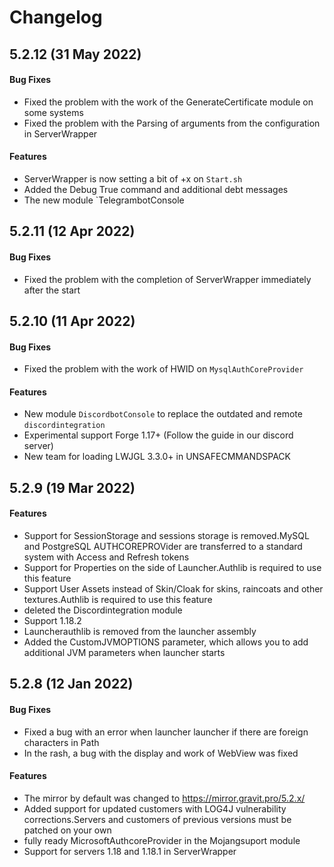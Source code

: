 # Changelog

## 5.2.12 (31 May 2022)

#### Bug Fixes

- Fixed the problem with the work of the GenerateCertificate module on some systems
- Fixed the problem with the Parsing of arguments from the configuration in ServerWrapper

#### Features

- ServerWrapper is now setting a bit of +x on `Start.sh`
- Added the Debug True command and additional debt messages
- The new module `TelegrambotConsole

## 5.2.11 (12 Apr 2022)

#### Bug Fixes

- Fixed the problem with the completion of ServerWrapper immediately after the start

## 5.2.10 (11 Apr 2022)

#### Bug Fixes

- Fixed the problem with the work of HWID on `MysqlAuthCoreProvider`

#### Features

- New module `DiscordbotConsole` to replace the outdated and remote `discordintegration`
- Experimental support Forge 1.17+ (Follow the guide in our discord server)
- New team for loading LWJGL 3.3.0+ in UNSAFECMMANDSPACK

## 5.2.9 (19 Mar 2022)

#### Features

- Support for SessionStorage and sessions storage is removed.MySQL and PostgreSQL AUTHCOREPROVider are transferred to a standard system with Access and Refresh tokens
- Support for Properties on the side of Launcher.Authlib is required to use this feature
- Support User Assets instead of Skin/Cloak for skins, raincoats and other textures.Authlib is required to use this feature
- deleted the Discordintegration module
- Support 1.18.2
- Launcherauthlib is removed from the launcher assembly
- Added the CustomJVMOPTIONS parameter, which allows you to add additional JVM parameters when launcher starts

## 5.2.8 (12 Jan 2022)

#### Bug Fixes

- Fixed a bug with an error when launcher launcher if there are foreign characters in Path
- In the rash, a bug with the display and work of WebView was fixed

#### Features

- The mirror by default was changed to <https://mirror.gravit.pro/5.2.x/>
- Added support for updated customers with LOG4J vulnerability corrections.Servers and customers of previous versions must be patched on your own
- fully ready MicrosoftAuthcoreProvider in the Mojangsuport module
- Support for servers 1.18 and 1.18.1 in ServerWrapper
